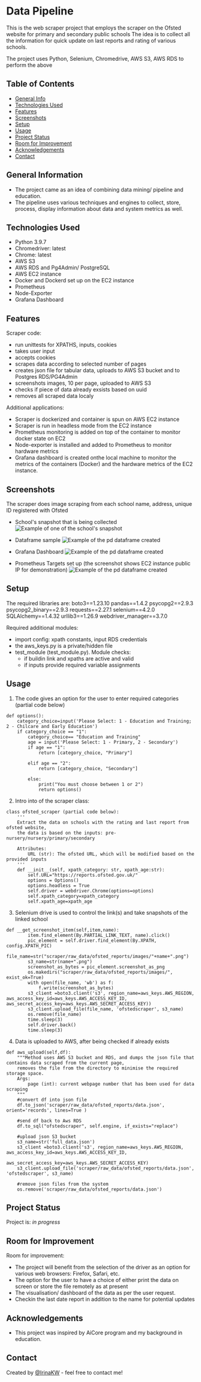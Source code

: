 # Data Pipeline

This is the web scraper project that employs the scraper on the Ofsted website for primary and secondary public schools
The idea is to collect all the information for quick update on last reports and rating of various schools.

The project uses Python, Selenium, Chromedrive, AWS S3, AWS RDS
 to perform the above

## Table of Contents
* [General Info](#general-information)
* [Technologies Used](#technologies-used)
* [Features](#features)
* [Screenshots](#screenshots)
* [Setup](#setup)
* [Usage](#usage)
* [Project Status](#project-status)
* [Room for Improvement](#room-for-improvement)
* [Acknowledgements](#acknowledgements)
* [Contact](#contact)



## General Information
- The project came as an idea of combining data mining/ pipeline and education.
- The pipeline uses various techniques and engines to collect, store, process, display information about data and system metrics as well.


## Technologies Used
- Python 3.9.7
- Chromedriver: latest
- Chrome: latest
- AWS S3
- AWS RDS and Pg4Admin/ PostgreSQL
- AWS EC2 instance
- Docker and Dockerd set up on the EC2 instance
- Prometheus
- Node-Exporter
- Grafana Dashboard


## Features
Scraper code:
- run unittests for XPATHS, inputs, cookies
- takes user input
- accepts cookies
- scrapes data according to selected number of pages
- creates json file for tabular data, uploads to AWS S3 bucket and to Postgres RDS/PG4Admin
- screenshots images, 10 per page, uploaded to AWS S3
- checks if piece of data already exsists based on uuid
- removes all scraped data localy  

Additional applications:
- Scraper is dockerized and container is spun on AWS EC2 instance
- Scraper is run in headless mode from the EC2 instance
- Prometheus monitoring is added on top of the container to monitor docker state on EC2
- Node-exporter is installed and added to Prometheus to monitor hardware metrics
- Grafana dashboard is created onthe local machine to monitor the metrics of the containers (Docker) and the hardware metrics of the EC2 instance.


## Screenshots
The scraper does image scraping from each school name, address, unique ID registered with Ofsted

- School's snapshot that is being collected
![Example of one of the school's snapshot](./scraper/img/school_screenshot.png)

- Dataframe sample
![Example of the pd dataframe created](./scraper/img/df.png)

- Grafana Dashboard
![Example of the pd dataframe created](./scraper/img/grafana.png)

- Prometheus Targets set up (the screenshot shows EC2 instance public IP for demonstration)
![Example of the pd dataframe created](./scraper/img/prometheus.png)



## Setup
The required libraries are:
boto3==1.23.10
pandas==1.4.2
psycopg2==2.9.3
psycopg2_binary==2.9.3
requests==2.27.1
selenium==4.2.0
SQLAlchemy==1.4.32
urllib3==1.26.9
webdriver_manager==3.7.0


Required additional modules:
- import config: xpath constants, input RDS credentials
- the aws_keys.py is a private/hidden file
- test_module (test_module.py). Module checks: 
    - if buildin link and xpaths are active and valid
    - if inputs provide required variable assignments


## Usage
1. The code gives an option for the user to enter required categories (partial code below)
```
def options():
    category_choice=input('Please Select: 1 - Education and Training; 2 - Chilcare and Early Education')
    if category_choice == "1":
        category_choice== "Education and Training"
        age = input('Please Select: 1 - Primary, 2 - Secondary')
        if age == "1":
            return [category_choice, "Primary"]
        
        elif age == "2":
            return [category_choice, "Secondary"]
        
        else:
            print("You must choose between 1 or 2")
            return options()
```

2. Intro into of the scraper class:
```
class ofsted_scraper (partial code below):
    '''
    Extract the data on schools with the rating and last report from ofsted website,
    the data is based on the inputs: pre-nursery/nursery/primary/secondary

    Attributes:
        URL (str): The ofsted URL, which will be modified based on the provided inputs
    '''
    def __init__(self, xpath_category: str, xpath_age:str):
        self.URL="https://reports.ofsted.gov.uk/"
        options = Options()
        options.headless = True
        self.driver = webdriver.Chrome(options=options)
        self.xpath_category=xpath_category
        self.xpath_age=xpath_age
```

3. Selenium drive is used to control the link(s) and take snapshots of the linked school
```
def __get_screenshot_item(self,item,name):
        item.find_element(By.PARTIAL_LINK_TEXT, name).click()
        pic_element = self.driver.find_element(By.XPATH, config.XPATH_PIC)
        file_name=str("scraper/raw_data/ofsted_reports/images/"+name+".png")
        s3_name=str(name+".png")
        screenshot_as_bytes = pic_element.screenshot_as_png
        os.makedirs("scraper/raw_data/ofsted_reports/images/", exist_ok=True)
        with open(file_name, 'wb') as f:
            f.write(screenshot_as_bytes)
        s3_client =boto3.client('s3', region_name=aws_keys.AWS_REGION, aws_access_key_id=aws_keys.AWS_ACCESS_KEY_ID, aws_secret_access_key=aws_keys.AWS_SECRET_ACCESS_KEY))
        s3_client.upload_file(file_name, 'ofstedscraper', s3_name)
        os.remove(file_name) 
        time.sleep(3)
        self.driver.back()
        time.sleep(3)
```

4. Data is uploaded to AWS, after being checked if already exists
```
def aws_upload(self,df):
    """Method uses AWS S3 bucket and RDS, and dumps the json file that contains data scraped from the current page,
    removes the file from the directory to minimise the required storage space.
    Args:
        page (int): current webpage number that has been used for data scraping
    """   
    #convert df into json file
    df.to_json('scraper/raw_data/ofsted_reports/data.json', orient='records', lines=True )
    
    #send df back to Aws RDS
    df.to_sql("ofstedscraper", self.engine, if_exists="replace")

    #upload json S3 bucket     
    s3_name=str('full_data.json')
    s3_client =boto3.client('s3', region_name=aws_keys.AWS_REGION, aws_access_key_id=aws_keys.AWS_ACCESS_KEY_ID,
                        aws_secret_access_key=aws_keys.AWS_SECRET_ACCESS_KEY)
    s3_client.upload_file('scraper/raw_data/ofsted_reports/data.json', 'ofstedscraper', s3_name)
                
    #remove json files from the system
    os.remove('scraper/raw_data/ofsted_reports/data.json')

```


## Project Status
Project is: _in progress_ 


## Room for Improvement
Room for improvement:
- The project will benefit from the selection of the driver as an option for various web browsers: Firefox, Safari, etc.
- The option for the user to have a choice of either print the data on screen or store the file remotely as at present
- The visualisation/ dashboard of the data as per the user request.
- Checkin the last date report in addition to the name for potential updates


## Acknowledgements
- This project was inspired by AiCore program and my background in education.



## Contact
Created by [@IrinaKW](irina.k.white@gmail.com) - feel free to contact me!

